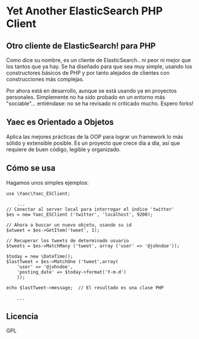 
Yet Another ElasticSearch PHP Client 
====

## Otro cliente de ElasticSearch! para PHP

Como dice su nombre, es un cliente de ElasticSearch.. ni peor ni mejor que los tantos que ya hay. Se ha diseñado para que sea muy simple, usando los constructores básicos de PHP y por tanto alejados de clientes con construcciones más complejas.

Por ahora está en desarrollo, aunque se está usando ya en proyectos personales. Simplemente no ha sido probado en un entorno más "sociable"... entiéndase: no se ha revisado ni criticado mucho. Espero forks!

## Yaec es Orientado a Objetos 
Aplica las mejores prácticas de la OOP para lograr un framework lo más sólido y extensible posible. Es un proyecto que crece día a día, así que requiere de buen código, legible y organizado.

## Cómo se usa

Hagamos unos simples ejemplos:

```
use \Yaec\Yaec_ESClient;

	...
// Conectar al server local para interrogar el índice 'twitter'
$es = new Yaec_ESClient ('twitter', 'localhost', 9200);   

// Ahora a buscar un nuevo objeto, usando su id
$atweet = $es->GetItem('tweet', 1);

// Recuperar los tweets de determinado usuario
$tweets = $es->MatchMany ('tweet', array ('user' => '@johndoe'));

$today = new \DateTime();
$lastTweet = $es->MatchOne ('tweet',array(
	'user' => '@johndoe',
	'posting_date' => $today->format('Y-m-d')
	));
	
echo $lastTweet->message;  // El resultado es una clase PHP 
	
	...

```

## Licencia
GPL

